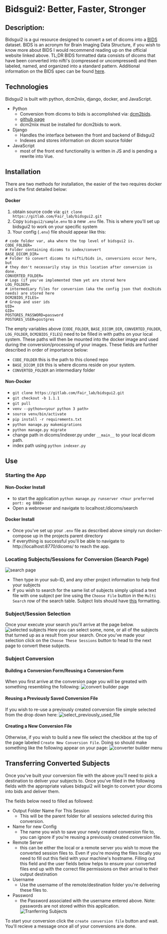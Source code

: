 # Bidsgui2: Better, Faster, Stronger
## Description:
Bidsgui2 is a gui resource designed to convert a set of dicoms into a [BIDS](https://bids.neuroimaging.io/) 
dataset. BIDS is an acronym for Brain Imaging Data Structure, if you wish to know more about BIDS I would recommend 
reading up on the official website linked above. TL;DR BIDS formatted data consists of dicoms that have been converted 
into nifti's (compressed or uncompressed) and then labeled, named, and organized into a standard pattern. Additional 
information on the BIDS spec can be found [here](https://bids-specification.readthedocs.io/en/stable/).

## Technologies
Bidsgui2 is built with python, dcm2niix, django, docker, and JavaScript.
- Python
    - Conversion from dicoms to bids is accomplished via: [dcm2bids](https://github.com/cbedetti/Dcm2Bids). 
    - [github page](https://github.com/rordenlab/dcm2niix)
    - dcm2niix must be installed for dcm2bids to work. 
- Django
    - Handles the interface between the front and backend of Bidsgui2
    - Indexes and stores information on dicom source folder
- JavaScript
    - most of the front end functionality is written in JS and is pending a rewrite into Vue.

## Installation
There are two methods for installation, the easier of the two requires docker and is the first detailed below:

#### Docker
1) obtain source code via:  `git clone https://gitlab.com/Fair_lab/bidsgui2.git`
2) Copy `bidsgui2/sample.env` to a new `.env` file. This is where you'll set up bidsgui2 to work on your specific system
3) Your config (`.env`) file should appear like this: 
```
# code folder var, aka where the top level of bidsgui2 is.
CODE_FOLDER=
# Folder containing dicoms to index/convert
BASE_DICOM_DIR=
# Folder to convert dicoms to nifti/bids in, conversions occur here, but
# they don't necessarily stay in this location after conversion is done.
CONVERTED_FOLDER=
# Logs (if you've implemented them yet are stored here
LOG_FOLDER=
# intermediary files for conversion (aka the config json that dcm2bids needs) are stored here
DCM2BIDS_FILES=
# Group and user ids
UID=
GID=
POSTGRES_PASSWORD=password
POSTGRES_USER=postgres
```
The empty variables above (`CODE_FOLDER`, `BASE_DICOM_DIR`, `CONVERTED_FOLDER`, `LOG_FOLDER`, `DCM2BIDS_FILES`)
need to be filled in with paths on your local system. These paths will then be mounted into the docker image
and used during the conversion/processing of your images. These fields are further described in order of 
importance below:
- `CODE_FOLDER` this is the path to this cloned repo
- `BASE_DICOM_DIR` this is where dicoms reside on your system.
- `CONVERTED_FOLDER` an intermediary folder 

#### Non-Docker
- `git clone https://gitlab.com/Fair_lab/bidsgui2.git`
- `git checkout -b 1.1.1`
- `git pull`
- `venv --python=<your python 3 path>`
- `source venv/bin/activate`
- `pip install -r requirements.txt`
- `python manage.py makemigrations`
- `python manage.py migrate`
- change path in dicoms/indexer.py under `__main__` to your local dicom path.
- index path using `python indexer.py`

## Use
### Starting the App
#### Non-Docker Install
- to start the application `python manage.py runserver <Your preferred port: eg 8888>`
- Open a webrowser and navigate to localhost:<Your preferred port>/dicoms/search
#### Docker Install
- Once you've set up your `.env` file as described above simply run docker-compose up in the projects parent
directory
- If everything is successful you'll be able to navigate to http://localhost:8770/dicoms/ to reach the app.
### Locating Subjects/Sessions for Conversion (Search Page)
![search page](images/search.png)
- Then type in your sub-ID, and any other project information to help find your subjects
- If you wish to search for the same list of subjects simply upload a text file with one subject per line using the 
`Choose File` button in the `Multi Search` row of the search table. Subject lists should have 
[this](images/subject_list.png) formatting.
### Subject/Session Selection
Once your execute your search you'll arrive at the page below.
![selected subjects](/images/selected_subjects.png)
Here you can select some, none, or all of the subjects that turned up as a result from your
search. Once you've made your selection click on the `Choose These Sessions` button to head
to the next page to convert these subjects. 
### Subject Conversion 
#### Building a Conversion Form/Reusing a Conversion Form
When you first arrive at the conversion page you will be greated with something resembling 
the following:
![convert builder page](/images/convert_builder_page.png)
#### Reusing a Previously Saved Conversion File
If you wish to re-use a previously created conversion file simple selected from the drop down here:
![select_previously_used_file](/images/select_previously_used_file.png)
#### Creating a New Conversion File
Otherwise, if you wish to build a new file select the checkbox at the top 
of the page labeled `Create New Conversion File`. Doing so should make
something like the following appear on your page:
![converter builder menu](/images/converter_builder.png)

## Transferring Converted Subjects
Once you've built your conversion file with the above you'll need to pick 
a destination to deliver your subjects to. Once you've filled in the 
following fields with the appropriate values bidsgui2 will begin to 
convert your dicoms into bids and deliver them.

The fields below need to filled as followed:
- Output Folder Name For This Session
    - This will be the parent folder for all sessions selected during this
    conversion.
- Name for new Config
    - The name you wish to save your newly created conversion file to,
    you can ignore if you're reusing a previously created conversion file.
- Remote Server
    - this can be either the local or a remote server you wish to move the
    converted session files to. Even if you're moving the files locally
    you need to fill out this field with your machine's hostname. Filling
    out this field and the user fields below helps to ensure your converted
    files end up with the correct file permissions on their arrival to
    their output destination
- Username
    - Use the username of the remote/destination folder you're delivering
    these files to.
- Password
    - the Password associated with the username entered above. Note:
    passwords are not stored within this application.
![Tranferring Subjects](/images/remote_transfer.png)

To start your conversion click the `create conversion file` button and wait. You'll recieve a message once all of your conversions are done.




